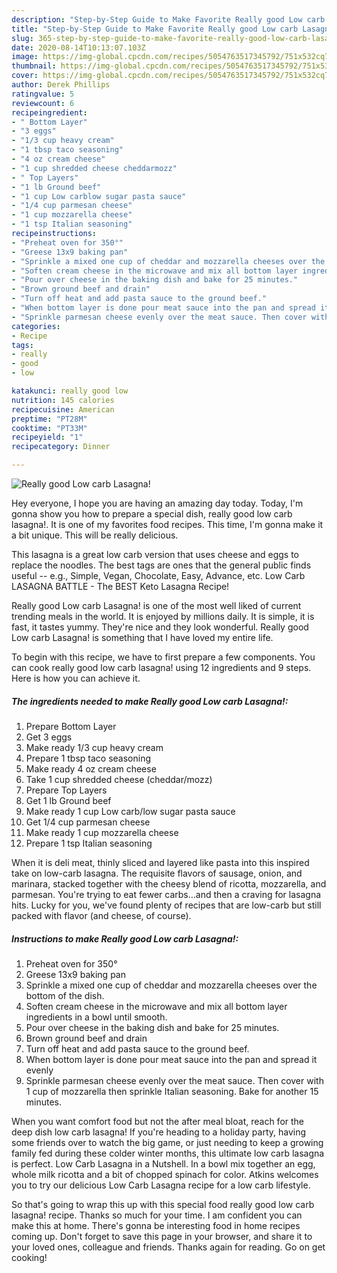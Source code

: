 ```yaml
---
description: "Step-by-Step Guide to Make Favorite Really good Low carb Lasagna!"
title: "Step-by-Step Guide to Make Favorite Really good Low carb Lasagna!"
slug: 365-step-by-step-guide-to-make-favorite-really-good-low-carb-lasagna
date: 2020-08-14T10:13:07.103Z
image: https://img-global.cpcdn.com/recipes/5054763517345792/751x532cq70/really-good-low-carb-lasagna-recipe-main-photo.jpg
thumbnail: https://img-global.cpcdn.com/recipes/5054763517345792/751x532cq70/really-good-low-carb-lasagna-recipe-main-photo.jpg
cover: https://img-global.cpcdn.com/recipes/5054763517345792/751x532cq70/really-good-low-carb-lasagna-recipe-main-photo.jpg
author: Derek Phillips
ratingvalue: 5
reviewcount: 6
recipeingredient:
- " Bottom Layer"
- "3 eggs"
- "1/3 cup heavy cream"
- "1 tbsp taco seasoning"
- "4 oz cream cheese"
- "1 cup shredded cheese cheddarmozz"
- " Top Layers"
- "1 lb Ground beef"
- "1 cup Low carblow sugar pasta sauce"
- "1/4 cup parmesan cheese"
- "1 cup mozzarella cheese"
- "1 tsp Italian seasoning"
recipeinstructions:
- "Preheat oven for 350°"
- "Greese 13x9 baking pan"
- "Sprinkle a mixed one cup of cheddar and mozzarella cheeses over the bottom of the dish."
- "Soften cream cheese in the microwave and mix all bottom layer ingredients in a bowl until smooth."
- "Pour over cheese in the baking dish and bake for 25 minutes."
- "Brown ground beef and drain"
- "Turn off heat and add pasta sauce to the ground beef."
- "When bottom layer is done pour meat sauce into the pan and spread it evenly"
- "Sprinkle parmesan cheese evenly over the meat sauce. Then cover with 1 cup of mozzarella then sprinkle Italian seasoning. Bake for another 15 minutes."
categories:
- Recipe
tags:
- really
- good
- low

katakunci: really good low 
nutrition: 145 calories
recipecuisine: American
preptime: "PT28M"
cooktime: "PT33M"
recipeyield: "1"
recipecategory: Dinner

---
```



![Really good Low carb Lasagna!](https://img-global.cpcdn.com/recipes/5054763517345792/751x532cq70/really-good-low-carb-lasagna-recipe-main-photo.jpg)

Hey everyone, I hope you are having an amazing day today. Today, I'm gonna show you how to prepare a special dish, really good low carb lasagna!. It is one of my favorites food recipes. This time, I'm gonna make it a bit unique. This will be really delicious.

This lasagna is a great low carb version that uses cheese and eggs to replace the noodles. The best tags are ones that the general public finds useful -- e.g., Simple, Vegan, Chocolate, Easy, Advance, etc. Low Carb LASAGNA BATTLE - The BEST Keto Lasagna Recipe!

Really good Low carb Lasagna! is one of the most well liked of current trending meals in the world. It is enjoyed by millions daily. It is simple, it is fast, it tastes yummy. They're nice and they look wonderful. Really good Low carb Lasagna! is something that I have loved my entire life.


To begin with this recipe, we have to first prepare a few components. You can cook really good low carb lasagna! using 12 ingredients and 9 steps. Here is how you can achieve it.

##### The ingredients needed to make Really good Low carb Lasagna!:

1. Prepare  Bottom Layer
1. Get 3 eggs
1. Make ready 1/3 cup heavy cream
1. Prepare 1 tbsp taco seasoning
1. Make ready 4 oz cream cheese
1. Take 1 cup shredded cheese (cheddar/mozz)
1. Prepare  Top Layers
1. Get 1 lb Ground beef
1. Make ready 1 cup Low carb/low sugar pasta sauce
1. Get 1/4 cup parmesan cheese
1. Make ready 1 cup mozzarella cheese
1. Prepare 1 tsp Italian seasoning


When it is deli meat, thinly sliced and layered like pasta into this inspired take on low-carb lasagna. The requisite flavors of sausage, onion, and marinara, stacked together with the cheesy blend of ricotta, mozzarella, and parmesan. You&#39;re trying to eat fewer carbs…and then a craving for lasagna hits. Lucky for you, we&#39;ve found plenty of recipes that are low-carb but still packed with flavor (and cheese, of course). 

##### Instructions to make Really good Low carb Lasagna!:

1. Preheat oven for 350°
1. Greese 13x9 baking pan
1. Sprinkle a mixed one cup of cheddar and mozzarella cheeses over the bottom of the dish.
1. Soften cream cheese in the microwave and mix all bottom layer ingredients in a bowl until smooth.
1. Pour over cheese in the baking dish and bake for 25 minutes.
1. Brown ground beef and drain
1. Turn off heat and add pasta sauce to the ground beef.
1. When bottom layer is done pour meat sauce into the pan and spread it evenly
1. Sprinkle parmesan cheese evenly over the meat sauce. Then cover with 1 cup of mozzarella then sprinkle Italian seasoning. Bake for another 15 minutes.


When you want comfort food but not the after meal bloat, reach for the deep dish low carb lasagna! If you&#39;re heading to a holiday party, having some friends over to watch the big game, or just needing to keep a growing family fed during these colder winter months, this ultimate low carb lasagna is perfect. Low Carb Lasagna in a Nutshell. In a bowl mix together an egg, whole milk ricotta and a bit of chopped spinach for color. Atkins welcomes you to try our delicious Low Carb Lasagna recipe for a low carb lifestyle. 

So that's going to wrap this up with this special food really good low carb lasagna! recipe. Thanks so much for your time. I am confident you can make this at home. There's gonna be interesting food in home recipes coming up. Don't forget to save this page in your browser, and share it to your loved ones, colleague and friends. Thanks again for reading. Go on get cooking!
